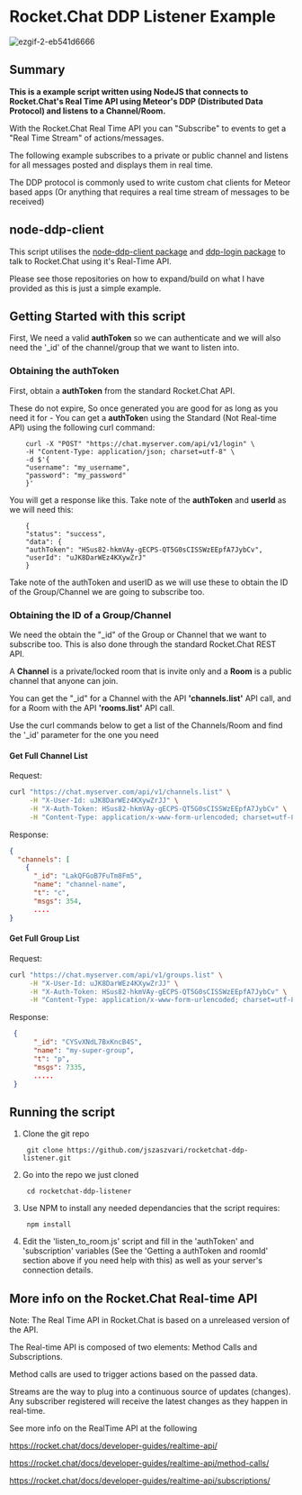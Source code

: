 # Rocket.Chat DDP Listener Example

![ezgif-2-eb541d6666](https://user-images.githubusercontent.com/872463/27273255-91bd1a24-5511-11e7-9dd1-3c5eff69dd73.gif)

## Summary

**This is a example script written using NodeJS that connects to Rocket.Chat's Real Time API using Meteor's DDP (Distributed Data Protocol) and listens to a Channel/Room.**

With the Rocket.Chat Real Time API you can "Subscribe" to events to get a "Real Time Stream" of actions/messages.

The following example subscribes to a private or public channel and listens for all messages posted and displays them in real time.

The DDP protocol is commonly used to write custom chat clients for Meteor based apps (Or anything that requires a real time stream of messages to be received)

## node-ddp-client

This script utilises the [node-ddp-client package](https://github.com/oortcloud/node-ddp-client) and [ddp-login package](https://github.com/vsivsi/ddp-login) to talk to Rocket.Chat using it's Real-Time API.

Please see those repositories on how to expand/build on what I have provided as this is just a simple example.

## Getting Started with this script

First, We need a valid **authToken** so we can authenticate and we will also need the '_id' of the channel/group that we want to listen into.

### Obtaining the authToken

First, obtain a **authToken** from the standard Rocket.Chat API.

These do not expire, So once generated you are good for as long as you need it for - You can get a **authToke**n using the Standard (Not Real-time API) using the following curl command:

        curl -X "POST" "https://chat.myserver.com/api/v1/login" \
        -H "Content-Type: application/json; charset=utf-8" \
        -d $'{
        "username": "my_username",
        "password": "my_password"
        }'
You will get a response like this. Take note of the **authToken** and **userId** as we will need this:

        {
        "status": "success",
        "data": {
        "authToken": "HSus82-hkmVAy-gECPS-QT5G0sCISSWzEEpfA7JybCv",
        "userId": "uJK8DarWEz4KXywZrJ"
        }

Take note of the authToken and userID as we will use these to obtain the ID of the Group/Channel we are going to subscribe too.

### Obtaining the ID of a Group/Channel

We need the obtain the "_id" of the Group or Channel that we want to subscribe too. This is also done through the standard Rocket.Chat REST API.

A **Channel** is a private/locked room that is invite only and a **Room** is a public channel that anyone can join.

You can get the "_id" for a Channel with the API **'channels.list'** API call, and for a Room with the API **'rooms.list'** API call.

Use the curl commands below to get a list of the Channels/Room and find the '_id' parameter for the one you need

#### Get Full Channel List

Request:

```bash
curl "https://chat.myserver.com/api/v1/channels.list" \
     -H "X-User-Id: uJK8DarWEz4KXywZrJJ" \
     -H "X-Auth-Token: HSus82-hkmVAy-gECPS-QT5G0sCISSWzEEpfA7JybCv" \
     -H "Content-Type: application/x-www-form-urlencoded; charset=utf-8"
```

Response:

```json
{
  "channels": [
    {
      "_id": "LakQFGoB7FuTm8Fm5",
      "name": "channel-name",
      "t": "c",
      "msgs": 354,
      ....
}
```

#### Get Full Group List

Request:

```bash
curl "https://chat.myserver.com/api/v1/groups.list" \
     -H "X-User-Id: uJK8DarWEz4KXywZrJJ" \
     -H "X-Auth-Token: HSus82-hkmVAy-gECPS-QT5G0sCISSWzEEpfA7JybCv" \
     -H "Content-Type: application/x-www-form-urlencoded; charset=utf-8"
```

Response:

```json
 {
      "_id": "CYSvXNdL7BxKncB4S",
      "name": "my-super-group",
      "t": "p",
      "msgs": 7335,
      .....
 }
 ```


## Running the script

1. Clone the git repo

        git clone https://github.com/jszaszvari/rocketchat-ddp-listener.git
1. Go into the repo we just cloned

        cd rocketchat-ddp-listener
1. Use NPM to install any needed dependancies that the script requires:

        npm install
1. Edit the 'listen_to_room.js' script and fill in the 'authToken' and 'subscription' variables (See the 'Getting a authToken and roomId' section above if you need help with this) as well as your server's connection details.

## More info on the Rocket.Chat Real-time API

Note: The Real Time API in Rocket.Chat is based on a unreleased version of the API.

The Real-time API is composed of two elements: Method Calls and Subscriptions.

Method calls are used to trigger actions based on the passed data.

Streams are the way to plug into a continuous source of updates (changes). Any subscriber registered will receive the latest changes as they happen in real-time.

See more info on the RealTime API at the following

<https://rocket.chat/docs/developer-guides/realtime-api/>

<https://rocket.chat/docs/developer-guides/realtime-api/method-calls/>

<https://rocket.chat/docs/developer-guides/realtime-api/subscriptions/>
